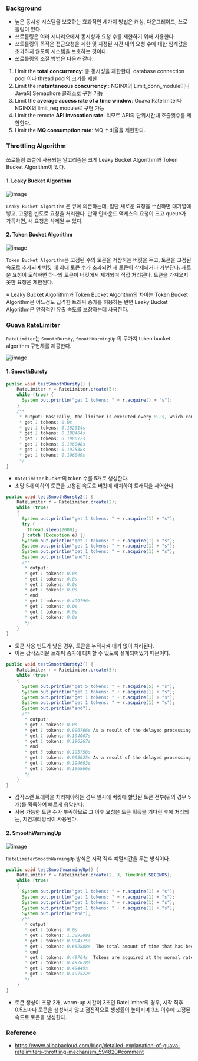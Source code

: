 ### Background
- 높은 동시성 시스템을 보호하는 효과적인 세가지 방법은 캐싱, 다운그레이드, 쓰로틀링이 있다.
- 쓰로틀링은 여러 시나리오에서 동시성과 요청 수를 제한하기 위해 사용한다. 
- 쓰토를링의 목적은 접근요청을 제한 및 지정된 시간 내의 요청 수에 대한 임계값을 초과하지 않도록 시스템을 보호하는 것이다. 
- 쓰로틀링의 조절 방법은 다음과 같다.

1. Limit the **total concurrency**: 총 동시성을 제한한다. database connection pool 이나 thread pool의 크기를 제한
2. Limit the **instantaneous concurrency** : NGINX의 Limit_conn_module이나 Java의 Semaphore 클래스로 구현 가능
3. Limit the **average access rate of a time window**: Guava Ratelimiter나 NGINX의 limit_req module로 구현 가능
4. Limit the remote **API invocation rate**: 리모트 API의 단위시간내 호출횟수를 제한한다.
5. Limit the **MQ consumption rate**: MQ 소비율을 제한한다.

### Throttling Algorithm
쓰로틀링 조절에 사용되는 알고리즘은 크게 Leaky Bucket Algorithm과 Token Bucket Algorithm이 있다.


#### 1. Leaky Bucket Algorithm

![image](https://user-images.githubusercontent.com/13671946/101449482-38f89b00-396c-11eb-9aeb-a5bbe3868754.png)

`Leaky Bucket Algorithm` 은 큐에 의존하는데, 일단 새로운 요청을 수신하면 대기열에 넣고, 고정된 빈도로 요청을 처리한다. 
만약 인바운드 액세스의 요청이 크고 queue가 가득차면, 새 요청은 삭제될 수 있다.


#### 2. Token Bucket Algorithm

![image](https://user-images.githubusercontent.com/13671946/101449556-59c0f080-396c-11eb-878d-1de8593fcc32.png)

`Token Bucket Algorithm`은 고정된 수의 토큰을 저장하는 버킷을 두고, 토큰을 고정된 속도로 추가되며 버킷 내 최대 토큰 수가 초과되면 새 토큰이 삭제되거나 거부된다. 
새로운 요청이 도착하면 하나의 토큰이 버킷에서 제거되며 직접 처리된다. 토큰을 가져오지 못한 요청은 제한된다.

※ Leaky Bucket Algorithm과 Token Bucket Algorithm의 차이는 Token Bucket Algorithm은 어느정도 급격한 트래픽 증가를 허용하는 반면
Leaky Bucket Algorithm은 안정적인 유출 속도를 보장하는데 사용한다.


### Guava RateLimiter
`RateLimiter`는 `SmoothBursty`, `SmoothWarmingUp` 의 두가지 token bucket algorithm 구현체를 제공한다.

![image](https://user-images.githubusercontent.com/13671946/101450179-74e03000-396d-11eb-953f-246f54e1dc11.png)

#### 1. SmoothBursty
```java
public void testSmoothBursty() {
    RateLimiter r = RateLimiter.create(5);
    while (true) {
      System.out.println("get 1 tokens: " + r.acquire() + "s");
    }
    /**
     * output: Basically, the limiter is executed every 0.2s, which complies with the setting of releasing five tokens per second.
     * get 1 tokens: 0.0s 
     * get 1 tokens: 0.182014s
     * get 1 tokens: 0.188464s
     * get 1 tokens: 0.198072s
     * get 1 tokens: 0.196048s
     * get 1 tokens: 0.197538s
     * get 1 tokens: 0.196049s
     */
}
```
- `RateLimiter` bucket의 token 수를 5개로 생성한다.
- 초당 5개 이하의 토큰을 고정된 속도로 버킷에 배치하여 트래픽을 제어한다.


```java
public void testSmoothBursty2() {
    RateLimiter r = RateLimiter.create(2);
    while (true)
    {
      System.out.println("get 1 tokens: " + r.acquire(1) + "s");
      try {
        Thread.sleep(2000);
      } catch (Exception e) {}
      System.out.println("get 1 tokens: " + r.acquire(1) + "s");
      System.out.println("get 1 tokens: " + r.acquire(1) + "s");
      System.out.println("get 1 tokens: " + r.acquire(1) + "s");
      System.out.println("end");
      /**
       * output:
       * get 1 tokens: 0.0s
       * get 1 tokens: 0.0s
       * get 1 tokens: 0.0s
       * get 1 tokens: 0.0s
       * end
       * get 1 tokens: 0.499796s
       * get 1 tokens: 0.0s
       * get 1 tokens: 0.0s
       * get 1 tokens: 0.0s
       */
    }
}
```
- 토큰 사용 빈도가 낮은 경우, 토큰을 누적시켜 대기 없이 처리된다.  
- 이는 갑작스러운 트래픽 증가에 대처할 수 있도록 설계되어있기 때문이다. 

```java
public void testSmoothBursty3() {
    RateLimiter r = RateLimiter.create(5);
    while (true)
    {
      System.out.println("get 5 tokens: " + r.acquire(5) + "s");
      System.out.println("get 1 tokens: " + r.acquire(1) + "s");
      System.out.println("get 1 tokens: " + r.acquire(1) + "s");
      System.out.println("get 1 tokens: " + r.acquire(1) + "s");
      System.out.println("end");
      /**
       * output:
       * get 5 tokens: 0.0s
       * get 1 tokens: 0.996766s As a result of the delayed processing method, this thread waits for additional time on behalf of a previous thread.
       * get 1 tokens: 0.194007s
       * get 1 tokens: 0.196267s
       * end
       * get 5 tokens: 0.195756s
       * get 1 tokens: 0.995625s As a result of the delayed processing method, this thread waits for additional time on behalf of a previous thread.
       * get 1 tokens: 0.194603s
       * get 1 tokens: 0.196866s
       */
    }
}
```
- 갑작스런 트래픽을 처리해야하는 경우 일시에 버킷에 할당된 토큰 전부(위의 경우 5개)를 획득하여 빠르게 응답한다. 
- 사용 가능한 토큰 수가 부족하므로 그 이후 요청은 토큰 획득을 기다린 후에 처리되는, 지연처리방식이 사용된다. 

#### 2. SmoothWarmingUp
![image](https://user-images.githubusercontent.com/13671946/101451818-1c5e6200-3970-11eb-8d28-7cdac3b44442.png)

`RateLimiterSmoothWarmingUp` 방식은 시작 직후 예열시간을 두는 방식이다.
```java
public void testSmoothwarmingUp() {
    RateLimiter r = RateLimiter.create(2, 3, TimeUnit.SECONDS);
    while (true)
    {
      System.out.println("get 1 tokens: " + r.acquire(1) + "s");
      System.out.println("get 1 tokens: " + r.acquire(1) + "s");
      System.out.println("get 1 tokens: " + r.acquire(1) + "s");
      System.out.println("get 1 tokens: " + r.acquire(1) + "s");
      System.out.println("end");
      /**
       * output:
       * get 1 tokens: 0.0s
       * get 1 tokens: 1.329289s
       * get 1 tokens: 0.994375s
       * get 1 tokens: 0.662888s  The total amount of time that has been taken for acquiring these three tokens is 3s.
       * end
       * get 1 tokens: 0.49764s  Tokens are acquired at the normal rate of two tokens/s.
       * get 1 tokens: 0.497828s
       * get 1 tokens: 0.49449s
       * get 1 tokens: 0.497522s
       */
    }
}
```
- 토큰 생성이 초당 2개, warm-up 시간이 3초인 RateLimiter의 경우, 시작 직후 0.5초마다 토큰을 생성하지 않고 점진적으로 생성률이 높아지며
3초 이후에 고정된 속도로 토큰을 생성한다. 



### Reference

- https://www.alibabacloud.com/blog/detailed-explanation-of-guava-ratelimiters-throttling-mechanism_594820#comment
